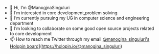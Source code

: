 
- 👋 Hi, I’m @ManogjnaSinguluri
- 👀 I’m interested in core development,problem solving 
- 🌱 I’m currently pursuing my UG in computer science and engineering department
- 💞️ I’m looking to collaborate on some good open source projects related to core development
- 📫 How to reach me Twitter through my email
[@manogjna_singuluri's Holopin board](https://holopin.me/manogjna_singuluri)](https://holopin.io/@manogjna_singuluri)
<!---
ManogjnaSinguluri/ManogjnaSinguluri is a ✨ special ✨ repository because its `README.md` (this file) appears on your GitHub profile.
You can click the Preview link to take a look at your changes.
--->
